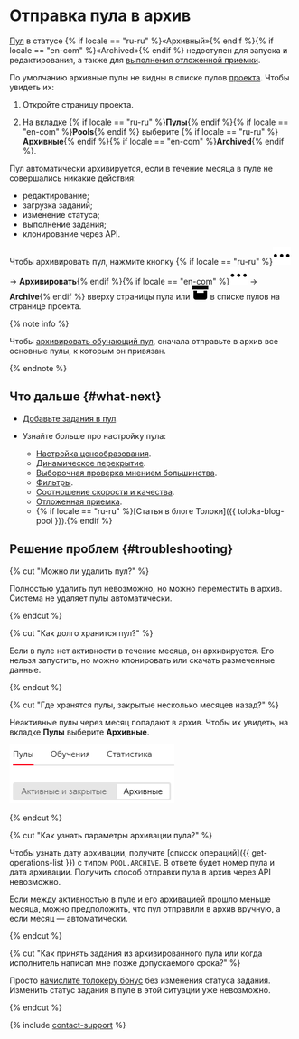 # Отправка пула в архив

[Пул](../../glossary.md#pool) в статусе {% if locale == "ru-ru" %}«Архивный»{% endif %}{% if locale == "en-com" %}«Archived»{% endif %} недоступен для запуска и редактирования, а также для [выполнения отложенной приемки](accept.md).

По умолчанию архивные пулы не видны в списке пулов [проекта](../../glossary.md#project). Чтобы увидеть их:

1. Откройте страницу проекта.

1. На вкладке {% if locale == "ru-ru" %}**Пулы**{% endif %}{% if locale == "en-com" %}**Pools**{% endif %} выберите {% if locale == "ru-ru" %}**Архивные**{% endif %}{% if locale == "en-com" %}**Archived**{% endif %}.

Пул автоматически архивируется, если в течение месяца в пуле не совершались никакие действия:

- редактирование;
- загрузка заданий;
- изменение статуса;
- выполнение задания;
- клонирование через API.

Чтобы архивировать пул, нажмите кнопку {% if locale == "ru-ru" %}![](../_images/drop-down.svg) → **Архивировать**{% endif %}{% if locale == "en-com" %}![](../_images/drop-down.svg) → **Archive**{% endif %} вверху страницы пула или ![](../_images/other/pool-action-archive.svg) в списке пулов на странице проекта.

{% note info %}

Чтобы [архивировать обучающий пул](train.md), сначала отправьте в архив все основные пулы, к которым он привязан.

{% endnote %}

## Что дальше {#what-next}

- [Добавьте задания в пул](pool.md).
- Узнайте больше про настройку пула:

    - [Настройка ценообразования](dynamic-pricing.md).
    - [Динамическое перекрытие](dynamic-overlap.md).
    - [Выборочная проверка мнением большинства](selective-mvote.md).
    - [Фильтры](filters.md).
    - [Соотношение скорости и качества](adjust.md).
    - [Отложенная приемка](offline-accept.md).
    - {% if locale == "ru-ru" %}[Статья в блоге Толоки]({{ toloka-blog-pool }}).{% endif %}

## Решение проблем {#troubleshooting}

{% cut "Можно ли удалить пул?" %}

Полностью удалить пул невозможно, но можно переместить в архив. Система не удаляет пулы автоматически.

{% endcut %}

{% cut "Как долго хранится пул?" %}

Если в пуле нет активности в течение месяца, он архивируется. Его нельзя запустить, но можно клонировать или скачать размеченные данные.

{% endcut %}

{% cut "Где хранятся пулы, закрытые несколько месяцев назад?" %}

Неактивные пулы через месяц попадают в архив. Чтобы их увидеть, на вкладке **Пулы** выберите **Архивные**.

![](../_images/troubleshooting/pools-archived.png)

{% endcut %}

{% cut "Как узнать параметры архивации пула?" %}

Чтобы узнать дату архивации, получите [список операций]({{ get-operations-list }}) с типом `POOL.ARCHIVE`. В ответе будет номер пула и дата архивации. Получить способ отправки пула в архив через API невозможно.

Если между активностью в пуле и его архивацией прошло меньше месяца, можно предположить, что пул отправили в архив вручную, а если месяц — автоматически.

{% endcut %}

{% cut "Как принять задания из архивированного пула или когда исполнитель написал мне позже допускаемого срока?" %}

Просто [начислите толокеру бонус](bonus.md) без изменения статуса задания. Изменить статус задания в пуле в этой ситуации уже невозможно.

{% endcut %}

{% include [contact-support](../_includes/contact-support-help.md) %}